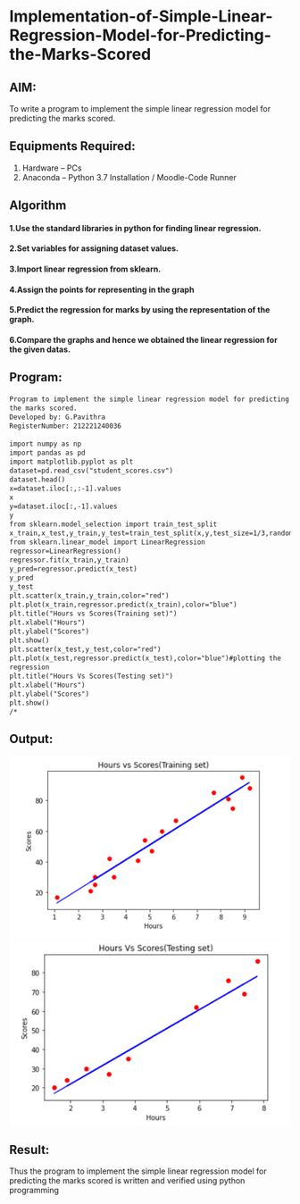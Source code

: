 # Implementation-of-Simple-Linear-Regression-Model-for-Predicting-the-Marks-Scored

## AIM:
To write a program to implement the simple linear regression model for predicting the marks scored.

## Equipments Required:
1. Hardware – PCs
2. Anaconda – Python 3.7 Installation / Moodle-Code Runner

## Algorithm

#### 1.Use the standard libraries in python for finding linear regression.
#### 2.Set variables for assigning dataset values.
#### 3.Import linear regression from sklearn.
#### 4.Assign the points for representing in the graph
#### 5.Predict the regression for marks by using the representation of the graph.
#### 6.Compare the graphs and hence we obtained the linear regression for the given datas.
## Program:
~~~
Program to implement the simple linear regression model for predicting the marks scored.
Developed by: G.Pavithra
RegisterNumber: 212221240036 

import numpy as np
import pandas as pd
import matplotlib.pyplot as plt
dataset=pd.read_csv("student_scores.csv")
dataset.head()
x=dataset.iloc[:,:-1].values
x
y=dataset.iloc[:,-1].values
y
from sklearn.model_selection import train_test_split
x_train,x_test,y_train,y_test=train_test_split(x,y,test_size=1/3,random_state=0)
from sklearn.linear_model import LinearRegression
regressor=LinearRegression()
regressor.fit(x_train,y_train)
y_pred=regressor.predict(x_test)
y_pred
y_test
plt.scatter(x_train,y_train,color="red")
plt.plot(x_train,regressor.predict(x_train),color="blue")
plt.title("Hours vs Scores(Training set)")
plt.xlabel("Hours")
plt.ylabel("Scores")
plt.show()
plt.scatter(x_test,y_test,color="red")
plt.plot(x_test,regressor.predict(x_test),color="blue")#plotting the regression
plt.title("Hours Vs Scores(Testing set)")
plt.xlabel("Hours")
plt.ylabel("Scores")
plt.show()
/*
~~~
## Output:
![simple linear regression model for predicting the marks scored](m3.png)
![output](m4.png)

## Result:
Thus the program to implement the simple linear regression model for predicting the marks scored is written and verified using python programming